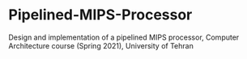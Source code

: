 # Pipelined-MIPS-Processor
Design and implementation of a pipelined MIPS processor, Computer Architecture course (Spring 2021), University of Tehran
